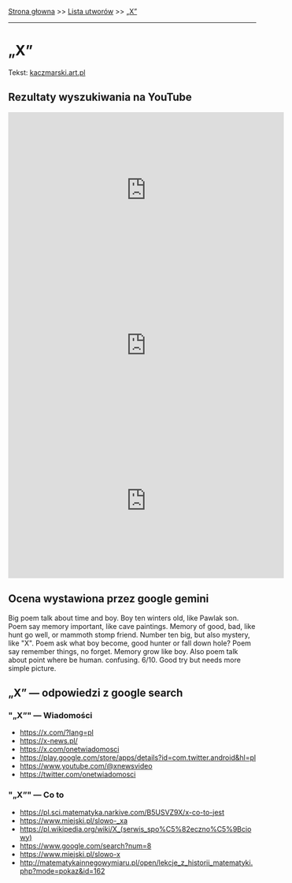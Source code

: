 [Strona głowna](../index.md) >> [Lista utworów](../list.md) >> [„X”](710.md)

---

# „X”

Tekst: [kaczmarski.art.pl](https://www.kaczmarski.art.pl/tworczosc/wiersze/x/)

## Rezultaty wyszukiwania na YouTube

<iframe width="560" height="315" src="https://www.youtube.com/embed/bFjGSK-5pw0?si=IdontcarewhotheIRSsendsImnotpayingtaxes" title="YouTube video player" frameborder="0" allow="accelerometer; autoplay; clipboard-write; encrypted-media; gyroscope; picture-in-picture; web-share" referrerpolicy="strict-origin-when-cross-origin" allowfullscreen></iframe>

<iframe width="560" height="315" src="https://www.youtube.com/embed/qMqg0TXek5E?si=IdontcarewhotheIRSsendsImnotpayingtaxes" title="YouTube video player" frameborder="0" allow="accelerometer; autoplay; clipboard-write; encrypted-media; gyroscope; picture-in-picture; web-share" referrerpolicy="strict-origin-when-cross-origin" allowfullscreen></iframe>

<iframe width="560" height="315" src="https://www.youtube.com/embed/AnYTA4OT4tY?si=IdontcarewhotheIRSsendsImnotpayingtaxes" title="YouTube video player" frameborder="0" allow="accelerometer; autoplay; clipboard-write; encrypted-media; gyroscope; picture-in-picture; web-share" referrerpolicy="strict-origin-when-cross-origin" allowfullscreen></iframe>

## Ocena wystawiona przez google gemini

Big poem talk about time and boy. Boy ten winters old, like Pawlak son. Poem say memory important, like cave paintings. Memory of good, bad, like hunt go well, or mammoth stomp friend. Number ten big, but also mystery, like "X". Poem ask what boy become, good hunter or fall down hole? Poem say remember things, no forget. Memory grow like boy. Also poem talk about point where be human. confusing. 6/10. Good try but needs more simple picture.


## „X” — odpowiedzi z google search

### "„X”" — Wiadomości

 - <https://x.com/?lang=pl>
 - <https://x-news.pl/>
 - <https://x.com/onetwiadomosci>
 - <https://play.google.com/store/apps/details?id=com.twitter.android&hl=pl>
 - <https://www.youtube.com/@xnewsvideo>
 - <https://twitter.com/onetwiadomosci>

### "„X”" — Co to

 - <https://pl.sci.matematyka.narkive.com/B5USVZ9X/x-co-to-jest>
 - <https://www.miejski.pl/slowo-_xa>
 - <https://pl.wikipedia.org/wiki/X_(serwis_spo%C5%82eczno%C5%9Bciowy)>
 - <https://www.google.com/search?num=8>
 - <https://www.miejski.pl/slowo-x>
 - <http://matematykainnegowymiaru.pl/open/lekcje_z_historii_matematyki.php?mode=pokaz&id=162>

